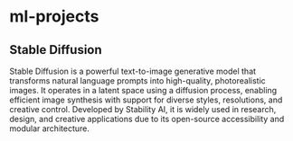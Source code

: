# ml-projects

## Stable Diffusion

Stable Diffusion is a powerful text-to-image generative model that transforms natural language prompts into high-quality, photorealistic images. It operates in a latent space using a diffusion process, enabling efficient image synthesis with support for diverse styles, resolutions, and creative control. Developed by Stability AI, it is widely used in research, design, and creative applications due to its open-source accessibility and modular architecture.
